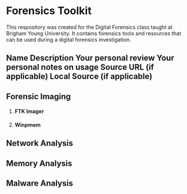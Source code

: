 # Forensics Toolkit
This respository was created for the Digital Forensics class taught at Brigham Young University. It contains forensics tools and resources that can be used during a digital forensics investigation. 

Name
Description
Your personal review
Your personal notes on usage
Source URL (if applicable)
Local Source (if applicable)
---
Forensic Imaging
---
1. #### FTK Imager

1. #### Winpmem



Network Analysis
---

Memory Analysis
---

Malware Analysis
---
